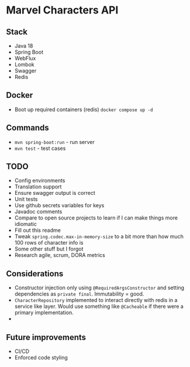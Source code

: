 # Marvel Characters API


## Stack
- Java 18
- Spring Boot
- WebFlux
- Lombok
- Swagger
- Redis

## Docker
- Boot up required containers (redis) `docker compose up -d`

## Commands
- `mvn spring-boot:run` - run server
- `mvn test` - test cases

## TODO
- Config environments
- Translation support
- Ensure swagger output is correct
- Unit tests
- Use github secrets variables for keys
- Javadoc comments
- Compare to open source projects to learn if I can make things more idiomatic
- Fill out this readme
- Tweak `spring.codec.max-in-memory-size` to a bit more than how much 100 rows of character info is
- Some other stuff but I forgot
- Research agile, scrum, DORA metrics

## Considerations
- Constructor injection only using `@RequiredArgsConstructor` and setting dependencies as `private final`. Immutability = good.
- `CharacterRepository` implemented to interact directly with redis in a service like layer. Would use something like `@Cacheable` if there were a primary implementation.
- 

## Future improvements
- CI/CD
- Enforced code styling